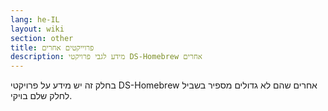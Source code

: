 ```yaml
---
lang: he-IL
layout: wiki
section: other
title: פרוייקטים אחרים
description: מידע לגבי פרויקטי DS-Homebrew אחרים
---
```


בחלק זה יש מידע על פרויקטי DS-Homebrew אחרים שהם לא גדולים מספיר בשביל לחלק שלם בויקי.
